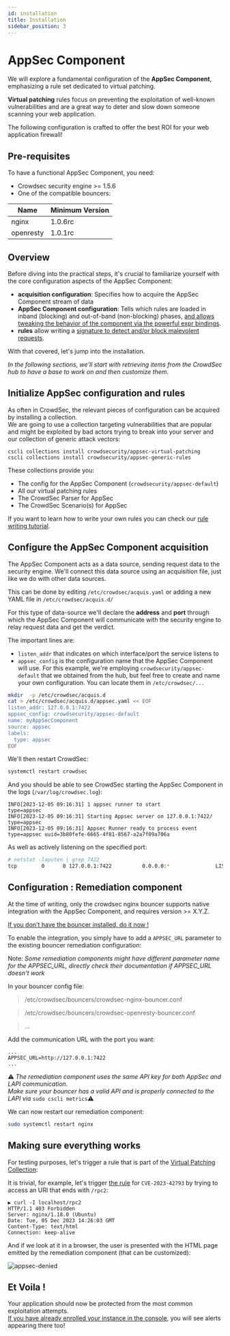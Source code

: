 ```yaml
---
id: installation
title: Installation
sidebar_position: 3
---
```


# AppSec Component

We will explore a fundamental configuration of the **AppSec Component**, emphasizing a rule set dedicated to virtual patching.

**Virtual patching** rules focus on preventing the exploitation of well-known vulnerabilities and are a great way to deter and slow down someone scanning your web application.

The following configuration is crafted to offer the best ROI for your web application firewall!

## Pre-requisites

To have a functional AppSec Component, you need:

- Crowdsec security engine >= 1.5.6
- One of the compatible bouncers:

<!-- @kka min nginx & openresty version-->

| Name      | Minimum Version |
| --------- | --------------- |
| nginx     | 1.0.6rc         |
| openresty | 1.0.1rc         |

## Overview

Before diving into the practical steps, it's crucial to familiarize yourself with the core configuration aspects of the AppSec Component:

- **acquisition configuration**: Specifies how to acquire the AppSec Component stream of data
- **AppSec Component configuration**: Tells which rules are loaded in inband (blocking) and out-of-band (non-blocking)
  phases, [and allows tweaking the behavior of the component via the powerful expr bindings](/appsec/hooks.md). <!--@sbl we need anchor for the on_whatever and expr helpers -->
- **rules** allow writing a [signature to detect and/or block malevolent requests](/appsec/rules_syntax.md).

With that covered, let's jump into the installation.

_In the following sections, we'll start with retrieving items from the CrowdSec hub to have a base to work on and then customize them._

## Initialize AppSec configuration and rules

As often in CrowdSec, the relevant pieces of configuration can be acquired by installing a collection.  
We are going to use a collection targeting vulnerabilities that are popular and might be exploited by bad actors trying to break into your server and our collection of generic attack vectors:

<!-- @tko fix collection name -->

```
cscli collections install crowdsecurity/appsec-virtual-patching
cscli collections install crowdsecurity/appsec-generic-rules
```

These collections provide you:

- The config for the AppSec Component (`crowdsecurity/appsec-default`)
- All our virtual patching rules
- The CrowdSec Parser for AppSec
- The CrowdSec Scenario(s) for AppSec

If you want to learn how to write your own rules you can check our [rule writing tutorial](/appsec/create_rules.md).

## Configure the AppSec Component acquisition

The AppSec Component acts as a data source, sending request data to the security engine. We'll connect this data source using an acquisition file, just like we do with other data sources.

This can be done by editing `/etc/crowdsec/acquis.yaml` or adding a new YAML file in `/etc/crowdsec/acquis.d/`

For this type of data-source we'll declare the **address** and **port** through which the AppSec Component will communicate with the security engine to relay request data and get the verdict.

The important lines are:

 - `listen_addr` that indicates on which interface/port the service listens to
 - `appsec_config` is the configuration name that the AppSec Component will use. For this example, we're employing `crowdsecurity/appsec-default` that we obtained from the hub, but feel free to create and name your own configuration. You can locate them in `/etc/crowdsec/...`

```bash
mkdir  -p /etc/crowdsec/acquis.d
cat > /etc/crowdsec/acquis.d/appsec.yaml << EOF
listen_addr: 127.0.0.1:7422
appsec_config: crowdsecurity/appsec-default
name: myAppSecComponent
source: appsec
labels:
  type: appsec
EOF
```

We'll then restart CrowdSec:

```bash
systemctl restart crowdsec
```

And you should be able to see CrowdSec starting the AppSec Component in the logs (`/var/log/crowdsec.log`):

```
INFO[2023-12-05 09:16:31] 1 appsec runner to start                      type=appsec
INFO[2023-12-05 09:16:31] Starting Appsec server on 127.0.0.1:7422/     type=appsec
INFO[2023-12-05 09:16:31] Appsec Runner ready to process event          type=appsec uuid=3b80fefe-6665-4f81-8567-a2a7f09a706a
```

As well as actively listening on the specified port:

```bash
# netstat -laputen | grep 7422
tcp        0      0 127.0.0.1:7422          0.0.0.0:*               LISTEN      0          6923691    779516/crowdsec

```

## Configuration : Remediation component

<!-- @kka fix version -->

At the time of writing, only the crowdsec nginx bouncer supports native integration with the AppSec Component, and requires version >= X.Y.Z.

[If you don't have the bouncer installed, do it now !](https://docs.crowdsec.net/u/bouncers/nginx)

To enable the integration, you simply have to add a `APPSEC_URL` parameter to the existing bouncer remediation configuration:

Note: _Some remediation components might have different parameter name for the APPSEC_URL, directly check their documentation if APPSEC_URL doesn't work_

In your bouncer config file:

> /etc/crowdsec/bouncers/crowdsec-nginx-bouncer.conf

> /etc/crowdsec/bouncers/crowdsec-openresty-bouncer.conf

> ...

Add the communication URL with the port you want:

```
...
APPSEC_URL=http://127.0.0.1:7422
...
```

:warning: _The remediation component uses the same API key for both AppSec and LAPI communication._  
_Make sure your bouncer has a valid API and is properly connected to the LAPI via_ `sudo cscli metrics`:warning:

We can now restart our remediation component:

```bash
sudo systemctl restart nginx
```

## Making sure everything works

For testing purposes, let's trigger a rule that is part of the [Virtual Patching Collection](https://app.crowdsec.net/hub/author/crowdsecurity/collections/appsec-virtual-patching):

It is trivial, for example, let's trigger [the rule](https://app.crowdsec.net/hub/author/crowdsecurity/appsec-rules/vpatch-CVE-2023-42793) for `CVE-2023-42793` by trying to access an URI that ends with `/rpc2`:

```
▶ curl -I localhost/rpc2
HTTP/1.1 403 Forbidden
Server: nginx/1.18.0 (Ubuntu)
Date: Tue, 05 Dec 2023 14:26:03 GMT
Content-Type: text/html
Connection: keep-alive
```

And if we look at it in a browser, the user is presented with the HTML page emitted by the remediation component (that can be customized):

![appsec-denied](/img/appsec_denied.png)

## Et Voila !

Your application should now be protected from the most common exploitation attempts.  
[If you have already enrolled your instance in the console](/u/getting_started/post_installation/console#engines-page), you will see alerts appearing there too!
